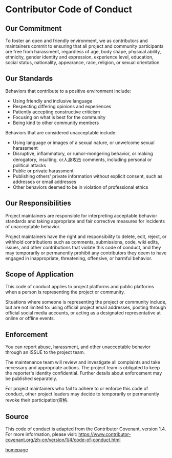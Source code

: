 # Contributor Code of Conduct

## Our Commitment

To foster an open and friendly environment, we as contributors and maintainers commit to ensuring that all project and community participants are free from harassment, regardless of age, body shape, physical ability, ethnicity, gender identity and expression, experience level, education, social status, nationality, appearance, race, religion, or sexual orientation.

## Our Standards

Behaviors that contribute to a positive environment include:

* Using friendly and inclusive language
* Respecting differing opinions and experiences
* Patiently accepting constructive criticism
* Focusing on what is best for the community
* Being kind to other community members

Behaviors that are considered unacceptable include:

* Using language or images of a sexual nature, or unwelcome sexual harassment
* Disruptive, inflammatory, or rumor-mongering behavior, or making derogatory, insulting, or人身攻击 comments, including personal or political attacks
* Public or private harassment
* Publishing others' private information without explicit consent, such as addresses or email addresses
* Other behaviors deemed to be in violation of professional ethics

## Our Responsibilities

Project maintainers are responsible for interpreting acceptable behavior standards and taking appropriate and fair corrective measures for incidents of unacceptable behavior.

Project maintainers have the right and responsibility to delete, edit, reject, or withhold contributions such as comments, submissions, code, wiki edits, issues, and other contributions that violate this code of conduct, and they may temporarily or permanently prohibit any contributors they deem to have engaged in inappropriate, threatening, offensive, or harmful behavior.

## Scope of Application

This code of conduct applies to project platforms and public platforms when a person is representing the project or community.

Situations where someone is representing the project or community include, but are not limited to: using official project email addresses, posting through official social media accounts, or acting as a designated representative at online or offline events.

## Enforcement

You can report abuse, harassment, and other unacceptable behavior through an ISSUE to the project team.

The maintenance team will review and investigate all complaints and take necessary and appropriate actions. The project team is obligated to keep the reporter's identity confidential. Further details about enforcement may be published separately.

For project maintainers who fail to adhere to or enforce this code of conduct, other project leaders may decide to temporarily or permanently revoke their participation资格.

## Source

This code of conduct is adapted from the Contributor Covenant, version 1.4.
For more information, please visit: https://www.contributor-covenant.org/zh-cn/version/1/4/code-of-conduct.html

[homepage](https://www.contributor-covenant.org)
